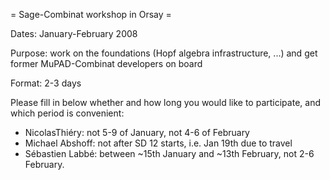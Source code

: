 = Sage-Combinat workshop in Orsay =

Dates: January-February 2008

Purpose: work on the foundations (Hopf algebra infrastructure, ...) and get former MuPAD-Combinat developers on board

Format: 2-3 days

Please fill in below whether and how long you would like to participate, and which period is convenient:

 * NicolasThiéry: not 5-9 of January, not 4-6 of February
 * Michael Abshoff: not after SD 12 starts, i.e. Jan 19th due to travel
 * Sébastien Labbé: between ~15th January and ~13th February, not 2-6 February.
